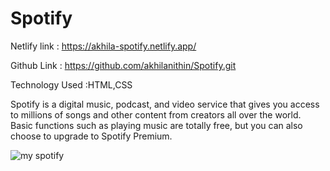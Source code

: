 # Spotify

Netlify link   :  https://akhila-spotify.netlify.app/

Github Link   :  https://github.com/akhilanithin/Spotify.git

Technology Used :HTML,CSS

Spotify is a digital music, podcast, and video service that gives you access to millions of songs and other content from creators all over the world. Basic functions such as playing music are totally free, but you can also choose to upgrade to Spotify Premium.

![my spotify](https://github.com/akhilanithin/Spotify/assets/122517142/3e4043c1-3352-484f-8660-b65ec21355ce)
